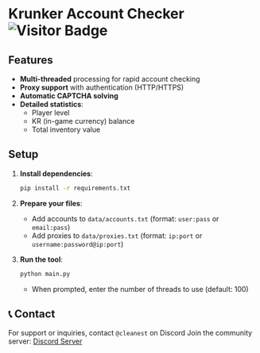 # Krunker Account Checker ![Visitor Badge](https://visitor-badge.laobi.icu/badge?page_id=bQxQ.Krunker-checker)

## Features 

- **Multi-threaded** processing for rapid account checking
- **Proxy support** with authentication (HTTP/HTTPS)
- **Automatic CAPTCHA solving**
- **Detailed statistics**:
  - Player level
  - KR (in-game currency) balance
  - Total inventory value

## Setup

1. **Install dependencies**:
   ```bash
   pip install -r requirements.txt
   ```

2. **Prepare your files**:
   - Add accounts to `data/accounts.txt` (format: `user:pass` or `email:pass`)
   - Add proxies to `data/proxies.txt` (format: `ip:port` or `username:password@ip:port`)

3. **Run the tool**:
   ```bash
   python main.py
   ```
   - When prompted, enter the number of threads to use (default: 100)

## 📞 Contact

For support or inquiries, contact `@cleanest` on Discord
Join the community server: [Discord Server](https://discord.gg/QgqKpKVG5t)

